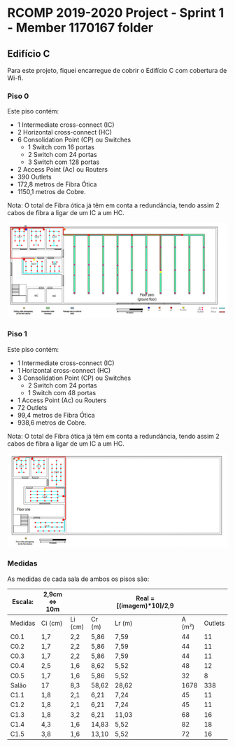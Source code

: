 RCOMP 2019-2020 Project - Sprint 1 - Member 1170167 folder
===========================================

## Edifício C

Para este projeto, fiquei encarregue de cobrir o Edifício C com cobertura de Wi-fi.

### Piso 0

Este piso contém:

- 1 Intermediate cross-connect (IC)
- 2 Horizontal cross-connect (HC)
- 6 Consolidation Point (CP) ou Switches
  - 1 Switch com 16 portas
  - 2 Switch com 24 portas
  - 3 Switch com 128 portas
- 2 Access Point (Ac) ou Routers
- 390 Outlets
- 172,8 metros de Fibra Ótica
- 1150,1 metros de Cobre.

Nota: O total de Fibra ótica já têm em conta a redundância, tendo assim 2 cabos de fibra a ligar de um IC a um HC.

![Piso 0](C_Piso0.png)

### Piso 1

Este piso contém:

- 1 Intermediate cross-connect (IC)
- 1 Horizontal cross-connect (HC)
- 3 Consolidation Point (CP) ou Switches
  - 2 Switch com 24 portas
  - 1 Switch com 48 portas
- 1 Access Point (Ac) ou Routers
- 72 Outlets
- 99,4 metros de Fibra Ótica
- 938,6 metros de Cobre.

Nota: O total de Fibra ótica já têm em conta a redundância, tendo assim 2 cabos de fibra a ligar de um IC a um HC.

![Piso 1](C_Piso1.png)

### Medidas

As medidas de cada sala de ambos os pisos são:

| Escala: | 2,9cm ⇔ 10m |         |        | Real = [(imagem)*10]/2,9 |        |         |
|---------|-------------|---------|--------|--------------------------|--------|---------|
| Medidas | Ci (cm)     | Li (cm) | Cr (m) | Lr (m)                   | A (m²) | Outlets |
| C0.1    | 1,7         | 2,2     | 5,86   | 7,59                     | 44     | 11      |
| C0.2    | 1,7         | 2,2     | 5,86   | 7,59                     | 44     | 11      |
| C0.3    | 1,7         | 2,2     | 5,86   | 7,59                     | 44     | 11      |
| C0.4    | 2,5         | 1,6     | 8,62   | 5,52                     | 48     | 12      |
| C0.5    | 1,7         | 1,6     | 5,86   | 5,52                     | 32     | 8       |
| Salão   | 17          | 8,3     | 58,62  | 28,62                    | 1678   | 338     |
| C1.1    | 1,8         | 2,1     | 6,21   | 7,24                     | 45     | 11      |
| C1.2    | 1,8         | 2,1     | 6,21   | 7,24                     | 45     | 11      |
| C1.3    | 1,8         | 3,2     | 6,21   | 11,03                    | 68     | 16      |
| C1.4    | 4,3         | 1,6     | 14,83  | 5,52                     | 82     | 18      |
| C1.5    | 3,8         | 1,6     | 13,10  | 5,52                     | 72     | 16      |
